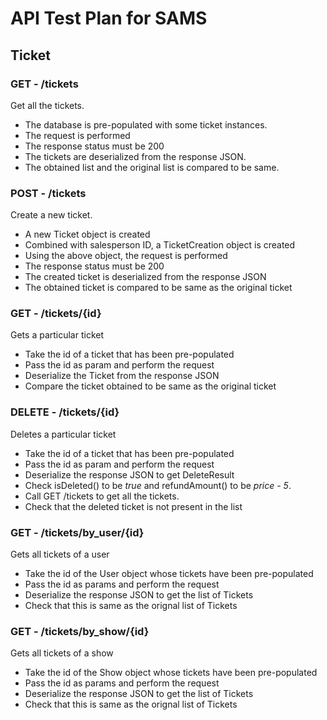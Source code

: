 # API Test Plan for SAMS

## Ticket

### GET - /tickets

Get all the tickets.

- The database is pre-populated with some ticket instances.
- The request is performed
- The response status must be 200
- The tickets are deserialized from the response JSON.
- The obtained list and the original list is compared to be same.

### POST - /tickets

Create a new ticket.

- A new Ticket object is created
- Combined with salesperson ID, a TicketCreation object is created
- Using the above object, the request is performed
- The response status must be 200
- The created ticket is deserialized from the response JSON
- The obtained ticket is compared to be same as the original ticket

### GET - /tickets/{id}

Gets a particular ticket

- Take the id of a ticket that has been pre-populated
- Pass the id as param and perform the request
- Deserialize the Ticket from the response JSON
- Compare the ticket obtained to be same as the original ticket

### DELETE - /tickets/{id}

Deletes a particular ticket

- Take the id of a ticket that has been pre-populated
- Pass the id as param and perform the request
- Deserialize the response JSON to get DeleteResult
- Check isDeleted() to be *true* and refundAmount() to be *price - 5*.
- Call GET /tickets to get all the tickets.
- Check that the deleted ticket is not present in the list

### GET - /tickets/by_user/{id}

Gets all tickets of a user

- Take the id of the User object whose tickets have been pre-populated
- Pass the id as params and perform the request
- Deserialize the response JSON to get the list of Tickets
- Check that this is same as the orignal list of Tickets


### GET - /tickets/by_show/{id}

Gets all tickets of a show

- Take the id of the Show object whose tickets have been pre-populated
- Pass the id as params and perform the request
- Deserialize the response JSON to get the list of Tickets
- Check that this is same as the orignal list of Tickets